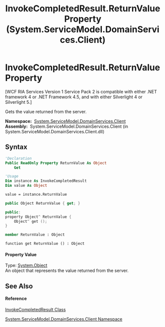﻿---
title: InvokeCompletedResult.ReturnValue Property  (System.ServiceModel.DomainServices.Client)
TOCTitle: ReturnValue Property
ms:assetid: P:System.ServiceModel.DomainServices.Client.InvokeCompletedResult.ReturnValue
ms:mtpsurl: https://msdn.microsoft.com/en-us/library/system.servicemodel.domainservices.client.invokecompletedresult.returnvalue(v=VS.91)
ms:contentKeyID: 28754834
ms.date: 01/27/2012
mtps_version: v=VS.91
f1_keywords:
- System.ServiceModel.DomainServices.Client.InvokeCompletedResult.ReturnValue
- System.ServiceModel.DomainServices.Client.InvokeCompletedResult.get_ReturnValue
dev_langs:
- CSharp
- JScript
- VB
- FSharp
- c++
api_location:
- System.ServiceModel.DomainServices.Client.dll
api_name:
- System.ServiceModel.DomainServices.Client.InvokeCompletedResult.get_ReturnValue
- System.ServiceModel.DomainServices.Client.InvokeCompletedResult.ReturnValue
api_type:
- Managed
topic_type:
- apiref
- kbSyntax
product_family_name: VS
ROBOTS: INDEX,FOLLOW
---

# InvokeCompletedResult.ReturnValue Property

\[WCF RIA Services Version 1 Service Pack 2 is compatible with either .NET framework 4 or .NET Framework 4.5, and with either Silverlight 4 or Silverlight 5.\]

Gets the value returned from the server.

**Namespace:**  [System.ServiceModel.DomainServices.Client](ff422479\(v=vs.91\).md)  
**Assembly:**  System.ServiceModel.DomainServices.Client (in System.ServiceModel.DomainServices.Client.dll)

## Syntax

``` vb
'Declaration
Public ReadOnly Property ReturnValue As Object
    Get
```

``` vb
'Usage
Dim instance As InvokeCompletedResult
Dim value As Object

value = instance.ReturnValue
```

``` csharp
public Object ReturnValue { get; }
```

``` c++
public:
property Object^ ReturnValue {
    Object^ get ();
}
```

``` fsharp
member ReturnValue : Object
```

``` jscript
function get ReturnValue () : Object
```

#### Property Value

Type: [System.Object](https://msdn.microsoft.com/en-us/library/e5kfa45b)  
An object that represents the value returned from the server.  
  

## See Also

#### Reference

[InvokeCompletedResult Class](ff423175\(v=vs.91\).md)

[System.ServiceModel.DomainServices.Client Namespace](ff422479\(v=vs.91\).md)

